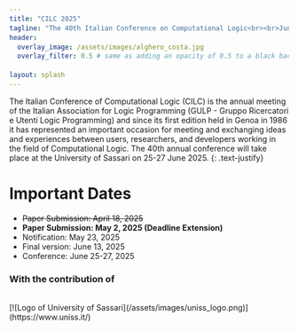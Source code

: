 ```yaml
---
title: "CILC 2025"
tagline: "The 40th Italian Conference on Computational Logic<br><br>June 25-27 Alghero, Italy"
header:
  overlay_image: /assets/images/alghero_costa.jpg
  overlay_filter: 0.5 # same as adding an opacity of 0.5 to a black background
  
layout: splash
---
```


The Italian Conference of Computational Logic (CILC) is the annual meeting of the Italian Association for Logic Programming (GULP - Gruppo Ricercatori e Utenti Logic Programming) and since its first edition held in Genoa in 1986 it has represented an important occasion for meeting and exchanging ideas and experiences between users, researchers, and developers working in the field of Computational Logic. The 40th annual conference will take place at the University of Sassari on 25-27 June 2025.
{: .text-justify}

# Important Dates

- ~~Paper Submission: April 18, 2025~~
- **Paper Submission: May 2, 2025 (Deadline Extension)**
- Notification: May 23, 2025
- Final version: June 13, 2025
- Conference: June 25-27, 2025

### With the contribution of
<br>
[![Logo of University of Sassari](/assets/images/uniss_logo.png)](https://www.uniss.it/)

